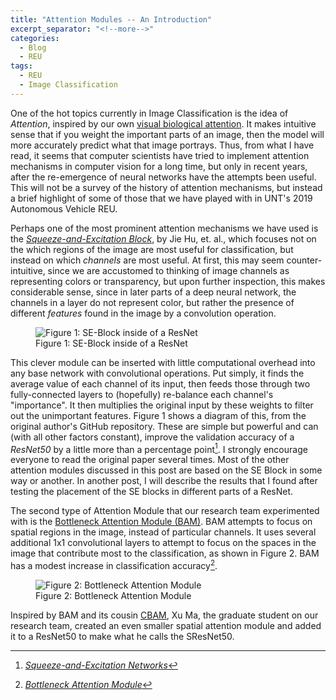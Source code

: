 ```yaml
---
title: "Attention Modules -- An Introduction"
excerpt_separator: "<!--more-->"
categories:
  - Blog
  - REU
tags:
  - REU
  - Image Classification
---
```


One of the hot topics currently in Image Classification is the idea of *Attention*, inspired by our own [visual biological attention](https://en.wikipedia.org/wiki/Attention). It makes intuitive sense that if you weight the important parts of an image, then the model will more accurately predict what that image portrays. Thus, from what I have read, it seems that computer scientists have tried to implement attention mechanisms in computer vision for a long time, but only in recent years, after the re-emergence of neural networks have the attempts been useful. This will not be a survey of the history of attention mechanisms, but instead a brief highlight of some of those that we have played with in UNT's 2019 Autonomous Vehicle REU.

Perhaps one of the most prominent attention mechanisms we have used is the [*Squeeze-and-Excitation Block*](https://arxiv.org/abs/1709.01507), by Jie Hu, et. al., which focuses not on the which regions of the image are most useful for classification, but instead on which *channels* are most useful. At first, this may seem counter-intuitive, since we are accustomed to thinking of image channels as representing colors or transparency, but upon further inspection, this makes considerable sense, since in later parts of a deep neural network, the channels in a layer do not represent color, but rather the presence of different *features* found in the image by a convolution operation.

<figure>
  <img src="https://raw.githubusercontent.com/hujie-frank/SENet/master/figures/SE-ResNet-module.jpg" style="max-width: 300px;" alt="Figure 1: SE-Block inside of a ResNet"/>
  <figcaption>Figure 1: SE-Block inside of a ResNet</figcaption>
</figure>

This clever module can be inserted with little computational overhead into any base network with convolutional operations. Put simply, it finds the average value of each channel of its input, then feeds those through two fully-connected layers to (hopefully) re-balance each channel's "importance". It then multiplies the original input by these weights to filter out the unimportant features. Figure 1 shows a diagram of this, from the original author's GitHub repository. These are simple but powerful and can (with all other factors constant), improve the validation accuracy of a *ResNet50* by a little more than a percentage point[^1]. I strongly encourage everyone to read the original paper several times. Most of the other attention modules discussed in this post are based on the SE Block in some way or another. In another post, I will describe the results that I found after testing the placement of the SE blocks in different parts of a ResNet.

The second type of Attention Module that our research team experimented with is the [Bottleneck Attention Module (BAM)](https://arxiv.org/abs/1807.06514). BAM attempts to focus on spatial regions in the image, instead of particular channels. It uses several additional 1x1 convolutional layers to attempt to focus on the spaces in the image that contribute most to the classification, as shown in Figure 2. BAM has a modest increase in classification accuracy[^2].

<figure>
  <img src="https://ai2-s2-public.s3.amazonaws.com/figures/2017-08-08/10bb4ef7a6719ea132e00f0ab5680919a4131d99/5-Figure2-1.png" style="max-width: 300px;" alt="Figure 2: Bottleneck Attention Module"/>
  <figcaption>Figure 2: Bottleneck Attention Module</figcaption>
</figure>


Inspired by BAM and its cousin [CBAM](https://arxiv.org/abs/1807.06521), Xu Ma, the graduate student on our research team, created an even smaller spatial attention module and added it to a ResNet50 to make what he calls the SResNet50.


[^1]:[*Squeeze-and-Excitation Networks*](https://arxiv.org/abs/1709.01507)
[^2]:[*Bottleneck Attention Module*](https://arxiv.org/abs/1807.06514)






